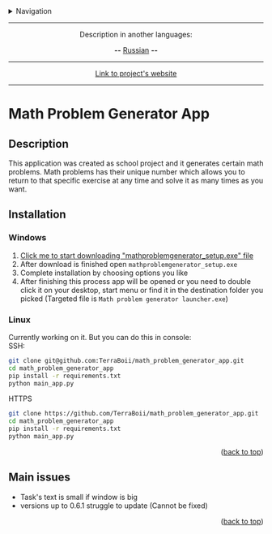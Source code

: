 <details>
<summary>Navigation</summary>

- [Math Problem Generator App](#math-problem-generator-app)
  - [Description](#description)
  - [Installation](#installation)
    - [Windows](#windows)
    - [Linux](#linux)
  - [Main issues](#main-issues)

</details>

___

<p align="center">Description in another languages:</p>
<p align="center"> <strong>--</strong> <a href="https://github.com/TerraBoii/math_problem_generator_app/blob/main/README_ru.md", title="test">Russian</a> <strong>--</strong> </p>

___

<p align="center"><a href="https://terraboii.github.io/mpga_wp", title="Projects's website">Link to project's website</a></p>

___

# Math Problem Generator App

## Description

This application was created as school project and it generates certain math problems. Math problems has their unique number which allows you to return to that specific exercise at any time and solve it as many times as you want.

## Installation

### Windows

1. [Click me to start downloading "mathproblemgenerator_setup.exe" file](https://github.com/TerraBoii/math_problem_generator_app/raw/main/app_installer/mathproblemgenerator_setup.exe)
2. After download is finished open `mathproblemgenerator_setup.exe`
3. Complete installation by choosing options you like
4. After finishing this process app will be opened or you need to double click it on your desktop, start menu or find it in the destination folder you picked (Targeted file is `Math problem generator launcher.exe`)

### Linux

Currently working on it. But you can do this in console: \
SSH:

```sh
git clone git@github.com:TerraBoii/math_problem_generator_app.git
cd math_problem_generator_app
pip install -r requirements.txt
python main_app.py
```

HTTPS

```sh
git clone https://github.com/TerraBoii/math_problem_generator_app.git
cd math_problem_generator_app
pip install -r requirements.txt
python main_app.py
```

<p align="right">(<a href="#top" title="to the top of the page">back to top</a>)</p>

## Main issues

- Task's text is small if window is big
- versions up to 0.6.1 struggle to update (Cannot be fixed)

<p align="right">(<a href="#top" title="to the top of the page">back to top</a>)</p>
